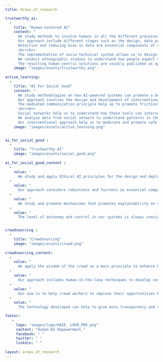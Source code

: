 ```yaml
---
title: Areas_of_research

trustworthy_ai: 
  -
    title: "Human-Centered AI"
    content: "
      We study methods to involve humans in all the different processes of the machine learning pipelines.
      Our approach include different stages such as the design, data production (collection and labeling), model training, and deployment.
      Detection and reducing bias in data are essential components of our methodology.
      <br><br>
      The implementation of socio-technical system allows us to design and evaluate systems with the different stakeholders.
      We conduct ethnographic studies to understand how people expect to interact with smart agents and align the solution to their expectations.
      The resulting human-centric solutions are usually published as open source tools so the community can adopt them." 
    image: "images/assets/trustworthy.png"
    
active_learning: 
  -
    title: "AI For Social Good"
    content: "
      We study methodologies on how AI-powered systems can promote a bennefit to society.
      Our approach involves the design and development of interventional tools that can interact with people within communities.
      The mediated communication principle help up to promote frictionless interactions and reduce power imbalances.
      <br><br>
      Social networks help us to understand how these tools can intervene in multiple contexts.
      We analyze data from social network to understand patterns in the interactions.
      Our interventional approach help us to moderate and promote safe spaces."
    image: "images/assets/active_learning.png"

  
ai_for_social_good : 
  -
    title: "Trustworthy AI"
    image: "images/assets/social_good.png"
    
ai_for_social_good_content :
  -
    value: "
      We study and apply Ethical AI principles for the design and deployment of our solutions."
  -
    value: "
      Our approach considers robustness and fairness as essential components of AI solutions."
  -
    value: "
      We study and promote mechanisms that promotes explainability on the automatic decisions."
  -
    value: "
      The level of autonomy and control in our systems is always considered as key factors."


crowdsourcing : 
  -
    title: "Crowdsourcing"
    image: "images/assets/crowd.png"
    
crowdsourcing_content:
  -
    value: "
      We apply the wisdom of the crowd as a main principle to enhance human and algorithmic capabilities."
  -
    value: "
      Our approach includes human-in-the-loop techniques to develop complex workflows where humans can assist."
  -
    value: "
      Our aim is to help crowd workers to improve their opportunities by developing tools and skill development mechanisms."
  -
    value: "
      The technology developed can help to give more transparency and recognition to crowd workers."

footer:
   - 
     logo: "images/logo/HAIE_ LOGO_PRE.png"
     content: "Human-AI Empowerment."
     facebook: " "
     twitter: " "
     linkdin: " "
 
layout: areas_of_research
---
```


